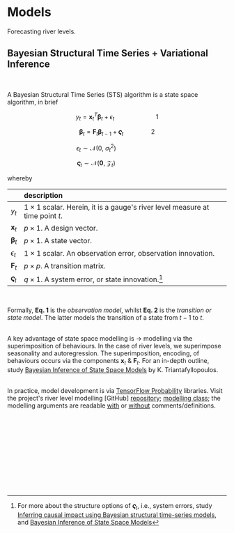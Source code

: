 # Models

Forecasting river levels.

## Bayesian Structural Time Series + Variational Inference

<br>

A Bayesian Structural Time Series (STS) algorithm is a state space algorithm, in brief

$$y_{t} = \pmb{x}^{T}_{t}\pmb{\beta}_{t} + \epsilon_{t} \qquad \qquad \qquad 1$$

$$\pmb{\beta}_{t} = \mathbf{F}_{t}\pmb{\beta}_{t - 1} + \pmb{\varsigma}_{t} \qquad \qquad 2$$

$$\epsilon_{t} \sim \mathcal{N}\bigl(0, \: \sigma^{2}_{t}  \bigr) \qquad \qquad \qquad$$

$$\pmb{\varsigma}_{t} \sim \mathcal{N}\bigl(\mathbf{0}, \: \pmb{\mathcal{Z}}_{t}\bigr) \qquad \qquad \qquad$$

whereby

 | &nbsp;                | description                                                                          |
 |:----------------------|:-------------------------------------------------------------------------------------|
 | $y_{t}$               | $1 \times 1$ scalar.  Herein, it is a gauge's river level measure at time point $t$. |
 | $\pmb{x}_{t}$         | $p \times 1$.  A design vector.                                                      |
 | $\pmb{\beta}_{t}$     | $p \times 1$.  A state vector.                                                       |
 | $\epsilon_{t}$        | $1 \times 1$ scalar.  An observation error, observation innovation.                  |
 | $\mathbf{F}_{t}$      | $p \times p$.  A transition matrix.                                                  |
 | $\pmb{\varsigma}_{t}$ | $q \times 1$. A system error, or state innovation.[^structure]                       |


<br>

Formally, <b>Eq. 1</b>  is the <i>observation model</i>, whilst <b>Eq. 2</b> is the <i>transition or state model</i>.  The latter models the transition of a state from $t - 1$ to $t$.<br><br>

A key advantage of state space modelling is $\rightarrow$ modelling via the superimposition of behaviours.  In the case of river levels, we superimpose seasonality and autoregression.  The superimposition, encoding, of behaviours occurs via the components $\pmb{x}_{t}$ & $\mathbf{F}_{t}$.  For an in-depth outline, study <a href="https://link.springer.com/book/10.1007/978-3-030-76124-0" target="_blank">Bayesian Inference of State Space Models</a> by K. Triantafyllopoulos.<br><br>

In practice, model development is via <a href="https://www.tensorflow.org/probability" target="_blank">TensorFlow Probability</a> libraries.  Visit the project's river level modelling [GitHub] <a href="https://github.com/repatterning/variational/tree/master" target="_blank">repository</a>; <a href="https://github.com/repatterning/variational/blob/master/src/modelling/architecture.py" target="_blank">modelling class</a>; the modelling arguments are readable <a href="https://github.com/repatterning/configurations/blob/master/src/artefacts/architecture/variational/arguments.yaml" target="_blank">with</a> or <a href="https://github.com/repatterning/configurations/blob/master/src/artefacts/architecture/variational/arguments.json" target="_blank">without</a> comments/definitions.

<br>
<br>

<br>
<br>

<br>
<br>

<br>
<br>

[^structure]: For more about the structure options of $\pmb{\varsigma}_{t}$, i.e., system errors, study <a href="https://projecteuclid.org/journals/annals-of-applied-statistics/volume-9/issue-1/Inferring-causal-impact-using-Bayesian-structural-time-series-models/10.1214/14-AOAS788.full" target="_blank">Inferring causal impact using Bayesian structural time-series models</a>, and <a href="https://link.springer.com/book/10.1007/978-3-030-76124-0" target="_blank">Bayesian Inference of State Space Models</a>
[^principles]: [Forecasting Principles & Practice: Stationarity](https://otexts.com/fpp2/stationarity.html)
[^methods]: <a href="https://www.nature.com/articles/s41598-024-73405-9" target="_blank">Using ARIMA and ETS models for forecasting water level changes for sustainable environmental management</a>, Scientific Reports 14, 22444 (2024)
[^ets]: <a href="https://otexts.com/fpp3/ets-forecasting.html">Forecasting with ETS Models</a>
[^arima-vs-ets]: <a href="https://otexts.com/fpp3/arima-ets.html">ARIMA vs ETS</a>
[^transformations]: [Natural Logarithm Transformations](https://www.bridgetext.com/log-transforming-time-series-data-in-r)

<br>
<br>
